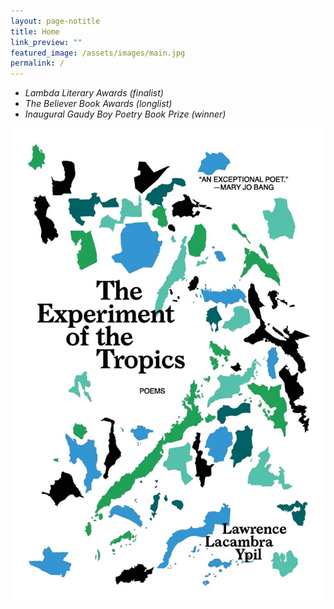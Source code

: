 ```yaml
---
layout: page-notitle
title: Home
link_preview: ""
featured_image: /assets/images/main.jpg
permalink: /
---
```


<ul class="horizontal-list">
    <li><i>Lambda Literary Awards (finalist)</i></li>
    <li><i>The Believer Book Awards (longlist)</i></li>
    <li><i>Inaugural Gaudy Boy Poetry Book Prize (winner)</i></li>
</ul>

<div class="image-holder homepage-image">
    <a href="/publications#books">
        <img src="/assets/images/experiment.jpg"
        alt="The Experiment of the Tropics" />
    </a>
</div>